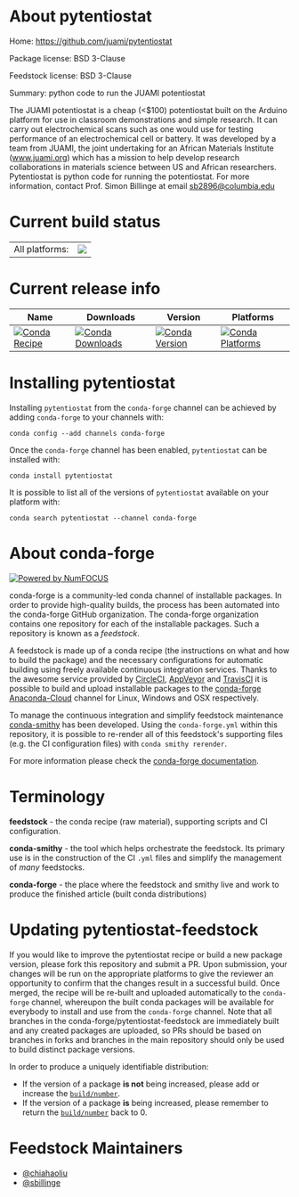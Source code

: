 About pytentiostat
==================

Home: https://github.com/juami/pytentiostat

Package license: BSD 3-Clause

Feedstock license: BSD 3-Clause

Summary: python code to run the JUAMI potentiostat

The JUAMI potentiostat is a cheap (<$100) potentiostat built on the Arduino platform
for use in classroom demonstrations and simple research.  It can carry out
electrochemical scans such as one would use for testing performance of an
electrochemical cell or battery.  It was developed by a team from JUAMI, the
joint undertaking for an African Materials Institute (www.juami.org) which has
a mission to help develop research collaborations in materials science between
US and African researchers.  Pytentiostat is python code for running the
potentiostat.  For more information, contact Prof. Simon Billinge at email
sb2896@columbia.edu


Current build status
====================


<table><tr><td>All platforms:</td>
    <td>
      <a href="https://dev.azure.com/conda-forge/feedstock-builds/_build/latest?definitionId=8535&branchName=master">
        <img src="https://dev.azure.com/conda-forge/feedstock-builds/_apis/build/status/pytentiostat-feedstock?branchName=master">
      </a>
    </td>
  </tr>
</table>

Current release info
====================

| Name | Downloads | Version | Platforms |
| --- | --- | --- | --- |
| [![Conda Recipe](https://img.shields.io/badge/recipe-pytentiostat-green.svg)](https://anaconda.org/conda-forge/pytentiostat) | [![Conda Downloads](https://img.shields.io/conda/dn/conda-forge/pytentiostat.svg)](https://anaconda.org/conda-forge/pytentiostat) | [![Conda Version](https://img.shields.io/conda/vn/conda-forge/pytentiostat.svg)](https://anaconda.org/conda-forge/pytentiostat) | [![Conda Platforms](https://img.shields.io/conda/pn/conda-forge/pytentiostat.svg)](https://anaconda.org/conda-forge/pytentiostat) |

Installing pytentiostat
=======================

Installing `pytentiostat` from the `conda-forge` channel can be achieved by adding `conda-forge` to your channels with:

```
conda config --add channels conda-forge
```

Once the `conda-forge` channel has been enabled, `pytentiostat` can be installed with:

```
conda install pytentiostat
```

It is possible to list all of the versions of `pytentiostat` available on your platform with:

```
conda search pytentiostat --channel conda-forge
```


About conda-forge
=================

[![Powered by NumFOCUS](https://img.shields.io/badge/powered%20by-NumFOCUS-orange.svg?style=flat&colorA=E1523D&colorB=007D8A)](http://numfocus.org)

conda-forge is a community-led conda channel of installable packages.
In order to provide high-quality builds, the process has been automated into the
conda-forge GitHub organization. The conda-forge organization contains one repository
for each of the installable packages. Such a repository is known as a *feedstock*.

A feedstock is made up of a conda recipe (the instructions on what and how to build
the package) and the necessary configurations for automatic building using freely
available continuous integration services. Thanks to the awesome service provided by
[CircleCI](https://circleci.com/), [AppVeyor](https://www.appveyor.com/)
and [TravisCI](https://travis-ci.com/) it is possible to build and upload installable
packages to the [conda-forge](https://anaconda.org/conda-forge)
[Anaconda-Cloud](https://anaconda.org/) channel for Linux, Windows and OSX respectively.

To manage the continuous integration and simplify feedstock maintenance
[conda-smithy](https://github.com/conda-forge/conda-smithy) has been developed.
Using the ``conda-forge.yml`` within this repository, it is possible to re-render all of
this feedstock's supporting files (e.g. the CI configuration files) with ``conda smithy rerender``.

For more information please check the [conda-forge documentation](https://conda-forge.org/docs/).

Terminology
===========

**feedstock** - the conda recipe (raw material), supporting scripts and CI configuration.

**conda-smithy** - the tool which helps orchestrate the feedstock.
                   Its primary use is in the construction of the CI ``.yml`` files
                   and simplify the management of *many* feedstocks.

**conda-forge** - the place where the feedstock and smithy live and work to
                  produce the finished article (built conda distributions)


Updating pytentiostat-feedstock
===============================

If you would like to improve the pytentiostat recipe or build a new
package version, please fork this repository and submit a PR. Upon submission,
your changes will be run on the appropriate platforms to give the reviewer an
opportunity to confirm that the changes result in a successful build. Once
merged, the recipe will be re-built and uploaded automatically to the
`conda-forge` channel, whereupon the built conda packages will be available for
everybody to install and use from the `conda-forge` channel.
Note that all branches in the conda-forge/pytentiostat-feedstock are
immediately built and any created packages are uploaded, so PRs should be based
on branches in forks and branches in the main repository should only be used to
build distinct package versions.

In order to produce a uniquely identifiable distribution:
 * If the version of a package **is not** being increased, please add or increase
   the [``build/number``](https://conda.io/docs/user-guide/tasks/build-packages/define-metadata.html#build-number-and-string).
 * If the version of a package **is** being increased, please remember to return
   the [``build/number``](https://conda.io/docs/user-guide/tasks/build-packages/define-metadata.html#build-number-and-string)
   back to 0.

Feedstock Maintainers
=====================

* [@chiahaoliu](https://github.com/chiahaoliu/)
* [@sbillinge](https://github.com/sbillinge/)

